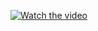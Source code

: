 [![Watch the video](https://i.stack.imgur.com/Vp2cE.png)]([https://youtu.be/vt5fpE0bzSY](https://youtu.be/7XqN0ziXIBs))

